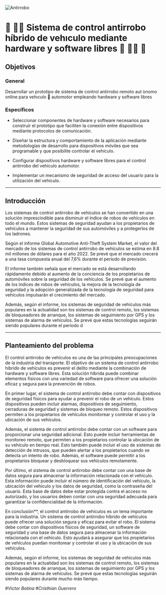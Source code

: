 

![Antirrobo](https://static.emol.cl/emol50/Fotos/2020/04/30/file_20200430152702.jpg)

# :rotating_light: :male_detective: Sistema de control antirrobo híbrido de vehıculo   mediante hardware y software libres :rotating_light: 	:male_detective: :red_car:






## Objetivos

### General

Desarrollar un prototipo de sistema de control antirrobo remoto aut ́onomo online para vehıculo :red_car: automotor empleando hardware y software libres


### Específicos


- Seleccionar  componentes  de hardware y software necesarios para construir el prototipo que faciliten la conexión entre dispositivos mediante protocolos de comunicación.

- Diseñar la estructura y comportamiento de la aplicación mediante metodologías de desarrollo para   dispositivos móviles que sea  programable y que  posibilite  controlar el vehículo.

- Configurar dispositivos hardware y software libres para el control antirrobo del vehículo automotor.

- Implementar  un  mecanismo  de  seguridad  de acceso   del   usuario   para   la   utilización   del vehículo.

---

## Introducción

Los sistemas de control antirrobo de vehículos se han convertido en una solución imprescindible para disminuir el índice de robos de vehículos en todo el mundo. Estos sistemas de seguridad ayudan a los propietarios de vehículos a mantener la seguridad de sus automóviles y a protegerlos de los ladrones.

Según el informe Global Automotive Anti-Theft System Market, el valor del mercado de los sistemas de control antirrobo de vehículos se estima en 8.8 mil millones de dólares para el año 2022. Se prevé que el mercado crecerá a una tasa compuesta anual del 7,6% durante el período de previsión.

El informe también señala que el mercado se está desarrollando rápidamente debido al aumento de la conciencia de los propietarios de automóviles sobre la seguridad de los vehículos. Se prevé que el aumento de los índices de robos de vehículos, la mejora de la tecnología de seguridad y la adopción generalizada de la tecnología de seguridad para vehículos impulsarán el crecimiento del mercado.

Además, según el informe, los sistemas de seguridad de vehículos más populares en la actualidad son los sistemas de control remoto, los sistemas de bloqueadores de arranque, los sistemas de seguimiento por GPS y los sistemas de alarma de vehículos. Se prevé que estas tecnologías seguirán siendo populares durante el período d

---

## Planteamiento del problema

El control antirrobo de vehículos es una de las principales preocupaciones de la industria del transporte. El objetivo de un sistema de control antirrobo híbrido de vehículos es prevenir el delito mediante la combinación de hardware y software libres. Esta solución híbrida puede combinar elementos físicos con una variedad de software para ofrecer una solución eficaz y segura para la prevención de robos.

En primer lugar, el sistema de control antirrobo debe contar con dispositivos de seguridad físicos para ayudar a prevenir el robo de un vehículo. Estos dispositivos pueden incluir alarmas, dispositivos de seguimiento, cerraduras de seguridad y sistemas de bloqueo remoto. Estos dispositivos permiten a los propietarios de vehículos monitorear y controlar el uso y la ubicación de sus vehículos.

Además, el sistema de control antirrobo debe contar con un software para proporcionar una seguridad adicional. Esto puede incluir herramientas de monitoreo remoto, que permiten a los propietarios controlar la ubicación de su vehículo en tiempo real. Esto también puede incluir el uso de sistemas de detección de intrusos, que pueden alertar a los propietarios cuando se detecta un intento de robo. Además, el software puede permitir a los propietarios bloquear y desbloquear sus vehículos remotamente.

Por último, el sistema de control antirrobo debe contar con una base de datos segura para almacenar la información relacionada con el vehículo. Esta información puede incluir el número de identificación del vehículo, la ubicación del vehículo y los datos de seguridad, como la contraseña del usuario. Esta base de datos debe estar protegida contra el acceso no autorizado, y los usuarios deben contar con una seguridad adecuada para garantizar la confidencialidad de la información.

En conclusión**, el control antirrobo de vehículos es un tema importante para la industria. Un sistema de control antirrobo híbrido de vehículos puede ofrecer una solución segura y eficaz para evitar el robo. El sistema debe contar con dispositivos físicos de seguridad, un software de seguridad y una base de datos segura para almacenar la información relacionada con el vehículo. Esto ayudará a asegurar que los propietarios de vehículos puedan monitorear y controlar el uso y la ubicación de sus vehículos.

Además, según el informe, los sistemas de seguridad de vehículos más populares en la actualidad son los sistemas de control remoto, los sistemas de bloqueadores de arranque, los sistemas de seguimiento por GPS y los sistemas de alarma de vehículos. Se prevé que estas tecnologías seguirán siendo populares durante mucho más tiempo.


#*Victor Botina*
#*Cristhian Guerrero*
